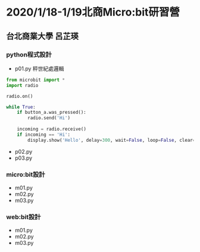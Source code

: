 # 2020/1/18-1/19北商Micro:bit研習營
## 台北商業大學 呂芷瑛

### python程式設計
- p01.py 秤世紀處邏輯
```python
from microbit import *
import radio

radio.on()

while True:
    if button_a.was_pressed():
        radio.send('Hi') 
        
    incoming = radio.receive()
    if incoming == 'Hi':
        display.show('Hello', delay=300, wait=False, loop=False, clear=True)

```
- p02.py
- p03.py

### micro:bit設計
- m01.py 
- m02.py
- m03.py


### web:bit設計
- m01.py
- m02.py
- m03.py





